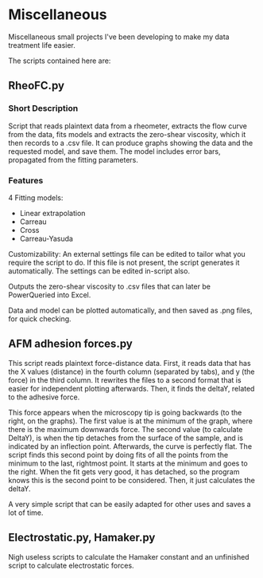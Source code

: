 # Miscellaneous
Miscellaneous small projects I've been developing to make my data treatment life easier.

The scripts contained here are:

## RheoFC.py

### Short Description

Script that reads plaintext data from a rheometer, extracts the flow curve from the data, fits models and extracts the zero-shear viscosity, which it then records to a .csv file. It can produce graphs showing the data and the requested model, and save them. The model includes error bars, propagated from the fitting parameters. 

### Features

4 Fitting models:
* Linear extrapolation
* Carreau
* Cross
* Carreau-Yasuda

Customizability: An external settings file can be edited to tailor what you require the script to do. If this file is not present, the script generates it automatically. The settings can be edited in-script also.

Outputs the zero-shear viscosity to .csv files that can later be PowerQueried into Excel.

Data and model can be plotted automatically, and then saved as .png files, for quick checking.

## AFM adhesion forces.py

This script reads plaintext force-distance data. First, it reads data that has the X values (distance) in the fourth column (separated by tabs), and y (the force) in the third column. It rewrites the files to a second format that is easier for independent plotting afterwards. Then, it finds the deltaY, related to the adhesive force.

This force appears when the microscopy tip is going backwards (to the right, on the graphs). The first value is at the minimum of the graph, where there is the maximum downwards force. The second value (to calculate DeltaY), is when the tip detaches from the surface of the sample, and is indicated by an inflection point. Afterwards, the curve is perfectly flat. The script finds this second point by doing fits of all the points from the minimum to the last, rightmost point. It starts at the minimum and goes to the right. When the fit gets very good, it has detached, so the program knows this is the second point to be considered. Then, it just calculates the deltaY.

A very simple script that can be easily adapted for other uses and saves a lot of time.

## Electrostatic.py, Hamaker.py

Nigh useless scripts to calculate the Hamaker constant and an unfinished script to calculate electrostatic forces.


